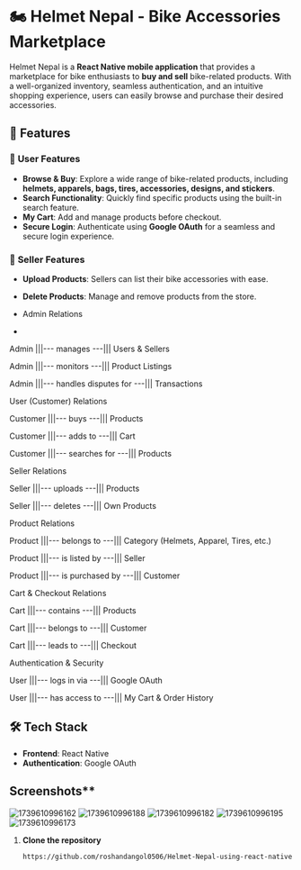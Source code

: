 # 🏍️ Helmet Nepal - Bike Accessories Marketplace  

Helmet Nepal is a **React Native mobile application** that provides a marketplace for bike enthusiasts to **buy and sell** bike-related products. With a well-organized inventory, seamless authentication, and an intuitive shopping experience, 
users can easily browse and purchase their desired accessories.  

## 🚀 Features  

### 🛒 **User Features**  
- **Browse & Buy**: Explore a wide range of bike-related products, including **helmets, apparels, bags, tires, accessories, designs, and stickers**.  
- **Search Functionality**: Quickly find specific products using the built-in search feature.  
- **My Cart**: Add and manage products before checkout.  
- **Secure Login**: Authenticate using **Google OAuth** for a seamless and secure login experience.  

### 🏪 **Seller Features**  
- **Upload Products**: Sellers can list their bike accessories with ease.  
- **Delete Products**: Manage and remove products from the store.

- Admin Relations
- 
Admin |||--- manages ---||| Users & Sellers

Admin |||--- monitors ---||| Product Listings

Admin |||--- handles disputes for ---||| Transactions


User (Customer) Relations

Customer |||--- buys ---||| Products

Customer |||--- adds to ---||| Cart

Customer |||--- searches for ---||| Products


Seller Relations

Seller |||--- uploads ---||| Products

Seller |||--- deletes ---||| Own Products


Product Relations

Product |||--- belongs to ---||| Category (Helmets, Apparel, Tires, etc.)

Product |||--- is listed by ---||| Seller

Product |||--- is purchased by ---||| Customer


Cart & Checkout Relations

Cart |||--- contains ---||| Products

Cart |||--- belongs to ---||| Customer

Cart |||--- leads to ---||| Checkout



Authentication & Security

User |||--- logs in via ---||| Google OAuth

User |||--- has access to ---||| My Cart & Order History


## 🛠️ **Tech Stack**  
- **Frontend**: React Native  
- **Authentication**: Google OAuth  

## Screenshots**  
![1739610996162](https://github.com/user-attachments/assets/f9b86e75-8b08-4f5b-a6fd-28345269cced)
![1739610996188](https://github.com/user-attachments/assets/4d91ddac-583e-448c-982f-e1aa913720ba)
![1739610996182](https://github.com/user-attachments/assets/042b4de3-eec5-4e8d-954c-7c2de2da96a1)
![1739610996195](https://github.com/user-attachments/assets/82f7c4a9-b356-4b3f-bf3a-ffbbfee00585)
![1739610996173](https://github.com/user-attachments/assets/962f6268-e42f-4c3b-898c-2470f8a021f8)



1. **Clone the repository**  
   ```sh
   https://github.com/roshandangol0506/Helmet-Nepal-using-react-native.git
